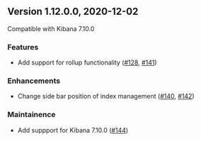 
## Version 1.12.0.0, 2020-12-02

Compatible with Kibana 7.10.0

### Features

* Add support for rollup functionality ([#128](https://github.com/opendistro-for-elasticsearch/index-management-kibana-plugin/pull/128), [#141](https://github.com/opendistro-for-elasticsearch/index-management-kibana-plugin/pull/141))

### Enhancements

* Change side bar position of index management ([#140](https://github.com/opendistro-for-elasticsearch/index-management-kibana-plugin/pull/140), [#142](https://github.com/opendistro-for-elasticsearch/index-management-kibana-plugin/pull/142))
 

### Maintainence

 * Add suppport for Kibana 7.10.0 ([#144](https://github.com/opendistro-for-elasticsearch/index-management-kibana-plugin/pull/144)) 
